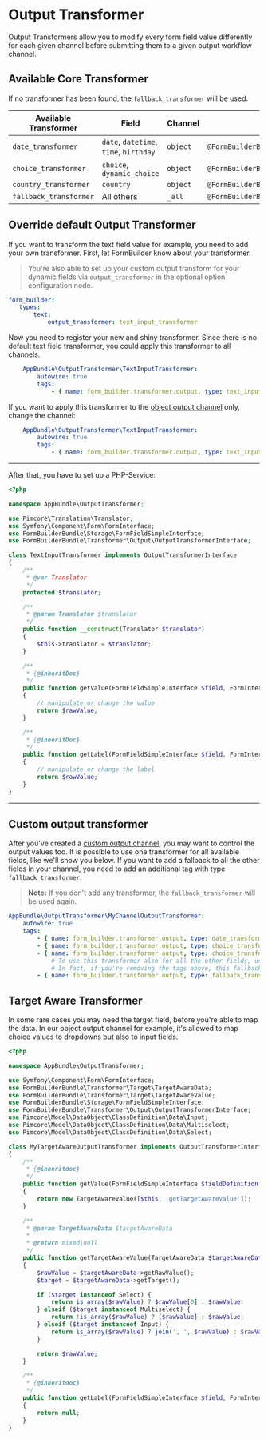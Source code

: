 # Output Transformer
Output Transformers allow you to modify every form field value differently for each given channel
before submitting them to a given output workflow channel.

## Available Core Transformer
If no transformer has been found, the `fallback_transformer` will be used.

| Available Transformer   | Field                                   | Channel      | Service                                                                 |
|-------------------------|-----------------------------------------|--------------|-------------------------------------------------------------------------|
| `date_transformer`      | `date`, `datetime`, `time`, `birthday`  | `object`     | `@FormBuilderBundle\Transformer\Output\DateDataObjectTransformer`       |
| `choice_transformer`    | `choice`, `dynamic_choice`              | `object`     | `@FormBuilderBundle\Transformer\Output\ChoiceDataObjectTransformer`     | 
| `country_transformer`   | `country`                               | `object`     | `@FormBuilderBundle\Transformer\Output\CountryDataObjectTransformer`    | 
| `fallback_transformer`  | All others                              | `_all`       | `@FormBuilderBundle\Transformer\Output\FallbackTransformer`             |

## Override default Output Transformer
If you want to transform the text field value for example, you need to add your own transformer.
First, let FormBuilder know about your transformer. 

> You're also able to set up your custom output transform for your dynamic fields via `output_transformer` in the optional option configuration node.

 ```yaml
form_builder:
    types:
        text:
            output_transformer: text_input_transformer
```

Now you need to register your new and shiny transformer. Since there is no default text field transformer,
you could apply this transformer to all channels.

```yaml
    AppBundle\OutputTransformer\TextInputTransformer:
        autowire: true
        tags:
            - { name: form_builder.transformer.output, type: text_input_transformer, channel: _all }
```

If you want to apply this transformer to the [object output channel](./15_OutputTransformer.md) only, change the channel:

```yaml
    AppBundle\OutputTransformer\TextInputTransformer:
        autowire: true
        tags:
            - { name: form_builder.transformer.output, type: text_input_transformer, channel: object }
```

*** 

After that, you have to set up a PHP-Service:

```php
<?php

namespace AppBundle\OutputTransformer;

use Pimcore\Translation\Translator;
use Symfony\Component\Form\FormInterface;
use FormBuilderBundle\Storage\FormFieldSimpleInterface;
use FormBuilderBundle\Transformer\Output\OutputTransformerInterface;

class TextInputTransformer implements OutputTransformerInterface
{
    /**
     * @var Translator
     */
    protected $translator;

    /**
     * @param Translator $translator
     */
    public function __construct(Translator $translator)
    {
        $this->translator = $translator;
    }

    /**
     * {@inheritDoc}
     */
    public function getValue(FormFieldSimpleInterface $field, FormInterface $formField, $rawValue, $locale)
    {
        // manipulate or change the value
        return $rawValue;
    }

    /**
     * {@inheritDoc}
     */
    public function getLabel(FormFieldSimpleInterface $field, FormInterface $formField, $rawValue, $locale)
    {
        // manipulate or change the label
        return $rawValue;
    }
}
```

***

## Custom output transformer

After you've created a [custom output channel](./12_CustomChannel.md), you may want to control the output values too.
It is possible to use one transformer for all available fields, like we'll show you below.
If you want to add a fallback to all the other fields in your channel, you need to add an additional tag with type `fallback_transformer`.

> **Note:** If you don't add any transformer, the `fallback_transformer` will be used again.
>
```yaml
AppBundle\OutputTransformer\MyChannelOutputTransformer:
    autowire: true
    tags:
        - { name: form_builder.transformer.output, type: date_transformer, channel: myChannel }
        - { name: form_builder.transformer.output, type: choice_transformer, channel: myChannel }
        - { name: form_builder.transformer.output, type: choice_transformer, channel: myChannel }
            # To use this transformer also for all the other fields, use the fallback_transformer.
            # In fact, if you're removing the tags above, this fallback will be used on every field
        - { name: form_builder.transformer.output, type: fallback_transformer, channel: myChannel }
```

## Target Aware Transformer
In some rare cases you may need the target field, before you're able to map the data.
In our object output channel for example, it's allowed to map choice values to dropdowns but also to input fields.

```php
<?php

namespace AppBundle\OutputTransformer;

use Symfony\Component\Form\FormInterface;
use FormBuilderBundle\Transformer\Target\TargetAwareData;
use FormBuilderBundle\Transformer\Target\TargetAwareValue;
use FormBuilderBundle\Storage\FormFieldSimpleInterface;
use FormBuilderBundle\Transformer\Output\OutputTransformerInterface;
use Pimcore\Model\DataObject\ClassDefinition\Data\Input;
use Pimcore\Model\DataObject\ClassDefinition\Data\Multiselect;
use Pimcore\Model\DataObject\ClassDefinition\Data\Select;

class MyTargetAwareOutputTransformer implements OutputTransformerInterface
{
    /**
     * {@inheritdoc}
     */
    public function getValue(FormFieldSimpleInterface $fieldDefinition, FormInterface $formField, $rawValue, $locale)
    {
        return new TargetAwareValue([$this, 'getTargetAwareValue']);
    }

    /**
     * @param TargetAwareData $targetAwareData
     *
     * @return mixed|null
     */
    public function getTargetAwareValue(TargetAwareData $targetAwareData)
    {
        $rawValue = $targetAwareData->getRawValue();
        $target = $targetAwareData->getTarget();

        if ($target instanceof Select) {
            return is_array($rawValue) ? $rawValue[0] : $rawValue;
        } elseif ($target instanceof Multiselect) {
            return !is_array($rawValue) ? [$rawValue] : $rawValue;
        } elseif ($target instanceof Input) {
            return is_array($rawValue) ? join(', ', $rawValue) : $rawValue;
        }

        return $rawValue;
    }

    /**
     * {@inheritdoc}
     */
    public function getLabel(FormFieldSimpleInterface $field, FormInterface $formField, $rawValue, $locale)
    {
        return null;
    }
}
```